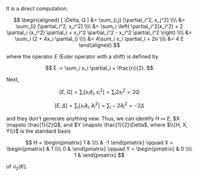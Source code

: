 It is a direct computation.

$$
\begin{aligned}
[ \Delta, Q ] &= \sum_{i,j} [\partial_i^2, x_j^2] \\\\
&= \sum_{i} [\partial_i^2, x_i^2] \\\\
&= \sum_i \left( \partial_i^2(x_i^2) + 2 \partial_i (x_i^2) \partial_i + x_i^2 \partial_i^2 - x_i^2 \partial_i^2 \right) \\\\
&= \sum_i (2 + 4x_i \partial_i) \\\\
&= 4\sum_i x_i \partial_i + 2n \\\\
&= 4 E
\end{aligned}
$$

where the operator $E$ (Euler operator with a shift) is defined by

$$
E := \sum_i x_i \partial_i + \frac{n}{2}.
$$

Next,

$$
[E, Q] = \sum_i [ x_i \partial_i, x_i^2] = \sum_i 2 x_i^2 = 2 Q
$$

$$
[E, \Delta] = \sum_i [ x_i \partial_i, \partial_i^2] = \sum_i -2\partial_i^2 = -2 \Delta
$$

and they don't generate anything new. Thus, we can identify $H \mapsto E$, $X \mapsto \frac{1}{2}Q$, and $Y \mapsto \frac{1}{2}\Delta$, where $\\{H, X, Y\\}$ is the standard basis 

$$
H = \begin{pmatrix} 1 & \\\\ & -1 \end{pmatrix} \qquad X = \begin{pmatrix} & 1 \\\\ 0 & \end{pmatrix} \qquad Y = \begin{pmatrix} & 0 \\\\ 1 & \end{pmatrix}
$$

of $\mathfrak{sl}_2(K)$.
